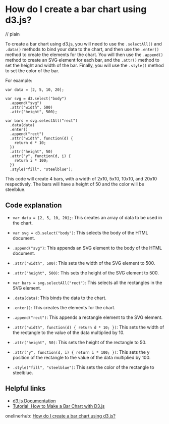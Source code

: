 # How do I create a bar chart using d3.js?
// plain

To create a bar chart using d3.js, you will need to use the `.selectAll()` and `.data()` methods to bind your data to the chart, and then use the `.enter()` method to create the elements for the chart. You will then use the `.append()` method to create an SVG element for each bar, and the `.attr()` method to set the height and width of the bar. Finally, you will use the `.style()` method to set the color of the bar.

For example:

```
var data = [2, 5, 10, 20];

var svg = d3.select("body")
  .append("svg")
  .attr("width", 500)
  .attr("height", 500);

var bars = svg.selectAll("rect")
  .data(data)
  .enter()
  .append("rect")
  .attr("width", function(d) {
    return d * 10;
  })
  .attr("height", 50)
  .attr("y", function(d, i) {
    return i * 100;
  })
  .style("fill", "steelblue");
```

This code will create 4 bars, with a width of 2x10, 5x10, 10x10, and 20x10 respectively. The bars will have a height of 50 and the color will be steelblue.

## Code explanation


- `var data = [2, 5, 10, 20];`: This creates an array of data to be used in the chart.

- `var svg = d3.select("body")`: This selects the body of the HTML document.

- `.append("svg")`: This appends an SVG element to the body of the HTML document.

- `.attr("width", 500)`: This sets the width of the SVG element to 500.

- `.attr("height", 500)`: This sets the height of the SVG element to 500.

- `var bars = svg.selectAll("rect")`: This selects all the rectangles in the SVG element.

- `.data(data)`: This binds the data to the chart.

- `.enter()`: This creates the elements for the chart.

- `.append("rect")`: This appends a rectangle element to the SVG element.

- `.attr("width", function(d) { return d * 10; })`: This sets the width of the rectangle to the value of the data multiplied by 10.

- `.attr("height", 50)`: This sets the height of the rectangle to 50.

- `.attr("y", function(d, i) { return i * 100; })`: This sets the y position of the rectangle to the value of the data multiplied by 100.

- `.style("fill", "steelblue")`: This sets the color of the rectangle to steelblue.

## Helpful links

- [d3.js Documentation](https://github.com/d3/d3/wiki)
- [Tutorial: How to Make a Bar Chart with D3.js](https://www.digitalocean.com/community/tutorials/how-to-make-a-bar-chart-with-d3-js)

onelinerhub: [How do I create a bar chart using d3.js?](https://onelinerhub.com/javascript-d3/how-do-i-create-a-bar-chart-using-d--js-1687232056)
